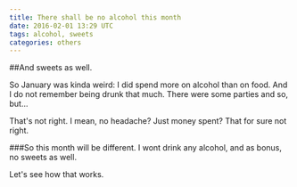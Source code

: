 ```yaml
---
title: There shall be no alcohol this month
date: 2016-02-01 13:29 UTC
tags: alcohol, sweets
categories: others
---
```

##And sweets as well.

So January was kinda weird: I did spend more on alcohol than on food. And I do not remember being drunk that much. There were some parties and so, but...  

That's not right. I mean, no headache? Just money spent? That for sure not right.

###So this month will be different.
I wont drink any alcohol, and as bonus, no sweets as well.

Let's see how that works.
